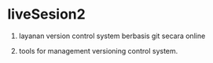 # liveSesion2

1. layanan version control system berbasis git secara online

1. tools for management versioning control system.